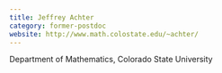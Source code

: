 ```yaml
---
title: Jeffrey Achter
category: former-postdoc
website: http://www.math.colostate.edu/~achter/
---
```


Department of Mathematics, Colorado State University
